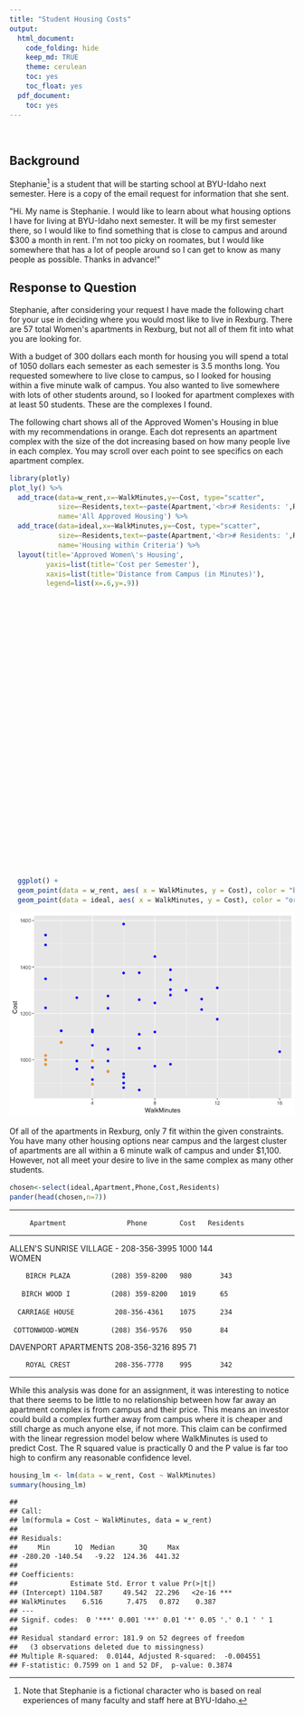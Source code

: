 ```yaml
---
title: "Student Housing Costs"
output:
  html_document:
    code_folding: hide
    keep_md: TRUE
    theme: cerulean
    toc: yes
    toc_float: yes
  pdf_document:
    toc: yes
---
```




<br />

## Background

Stephanie[^1] is a student that will be starting school at BYU-Idaho next semester. Here is a copy of the email request for information that she sent.

"Hi. My name is Stephanie. I would like to learn about what housing options I have for living at BYU-Idaho next semester. It will be my first semester there, so I would like to find something that is close to campus and around $300 a month in rent. I'm not too picky on roomates, but I would like somewhere that has a lot of people around so I can get to know as many people as possible. Thanks in advance!"


<!-- Hint, you should probably subset the Rent dataset to only show the "Approved Women's Housing" since Stephanie won't be interested in Male Housing options. Also, you can edit this background however you wish when completing your analysis. Notice how this text in green doesn't show up in the HTML output because we used the HTML comment tags around this text. --> 

## Response to Question
Stephanie, after considering your request I have made the following chart for your use in deciding where you would most like to live in Rexburg. There are 57 total Women's apartments in Rexburg, but not all of them fit into what you are looking for.

With a budget of 300 dollars each month for housing you will spend a total of 1050 dollars each semester as each semester is 3.5 months long. You requested somewhere to live close to campus, so I looked for housing within a five minute walk of campus. You also wanted to live somewhere with lots of other students around, so I looked for apartment complexes with at least 50 students. These are the complexes I found.

The following chart shows all of the Approved Women's Housing in blue with my recommendations in orange. Each dot represents an apartment complex with the size of the dot increasing based on how many people live in each complex. You may scroll over each point to see specifics on each apartment complex.


```r
library(plotly)
plot_ly() %>%
  add_trace(data=w_rent,x=~WalkMinutes,y=~Cost, type="scatter",
            size=~Residents,text=~paste(Apartment,'<br># Residents: ',Residents),
            name='All Approved Housing') %>%
  add_trace(data=ideal,x=~WalkMinutes,y=~Cost, type="scatter",
            size=~Residents,text=~paste(Apartment,'<br># Residents: ',Residents),
            name='Housing within Criteria') %>%
  layout(title='Approved Women\'s Housing',
         yaxis=list(title='Cost per Semester'),
         xaxis=list(title='Distance from Campus (in Minutes)'),
         legend=list(x=.6,y=.9))
```

<!--html_preserve--><div id="980f580b6cec" style="width:672px;height:480px;" class="plotly html-widget"></div>
<script type="application/json" data-for="980f580b6cec">{"x":{"visdat":{"980f6062563b":["function () ","plotlyVisDat"],"980f561c271c":["function () ","data"],"980f524bcb6e":["function () ","data"]},"cur_data":"980f524bcb6e","attrs":{"980f561c271c":{"alpha":1,"sizes":[10,100],"x":{},"y":{},"type":"scatter","size":{},"text":{},"name":"All Approved Housing"},"980f524bcb6e":{"alpha":1,"sizes":[10,100],"x":{},"y":{},"type":"scatter","size":{},"text":{},"name":"Housing within Criteria"}},"layout":{"margin":{"b":40,"l":60,"t":25,"r":10},"title":"Approved Women's Housing","yaxis":{"domain":[0,1],"title":"Cost per Semester"},"xaxis":{"domain":[0,1],"title":"Distance from Campus (in Minutes)"},"legend":{"x":0.6,"y":0.9},"hovermode":"closest","showlegend":true},"source":"A","config":{"modeBarButtonsToAdd":[{"name":"Collaborate","icon":{"width":1000,"ascent":500,"descent":-50,"path":"M487 375c7-10 9-23 5-36l-79-259c-3-12-11-23-22-31-11-8-22-12-35-12l-263 0c-15 0-29 5-43 15-13 10-23 23-28 37-5 13-5 25-1 37 0 0 0 3 1 7 1 5 1 8 1 11 0 2 0 4-1 6 0 3-1 5-1 6 1 2 2 4 3 6 1 2 2 4 4 6 2 3 4 5 5 7 5 7 9 16 13 26 4 10 7 19 9 26 0 2 0 5 0 9-1 4-1 6 0 8 0 2 2 5 4 8 3 3 5 5 5 7 4 6 8 15 12 26 4 11 7 19 7 26 1 1 0 4 0 9-1 4-1 7 0 8 1 2 3 5 6 8 4 4 6 6 6 7 4 5 8 13 13 24 4 11 7 20 7 28 1 1 0 4 0 7-1 3-1 6-1 7 0 2 1 4 3 6 1 1 3 4 5 6 2 3 3 5 5 6 1 2 3 5 4 9 2 3 3 7 5 10 1 3 2 6 4 10 2 4 4 7 6 9 2 3 4 5 7 7 3 2 7 3 11 3 3 0 8 0 13-1l0-1c7 2 12 2 14 2l218 0c14 0 25-5 32-16 8-10 10-23 6-37l-79-259c-7-22-13-37-20-43-7-7-19-10-37-10l-248 0c-5 0-9-2-11-5-2-3-2-7 0-12 4-13 18-20 41-20l264 0c5 0 10 2 16 5 5 3 8 6 10 11l85 282c2 5 2 10 2 17 7-3 13-7 17-13z m-304 0c-1-3-1-5 0-7 1-1 3-2 6-2l174 0c2 0 4 1 7 2 2 2 4 4 5 7l6 18c0 3 0 5-1 7-1 1-3 2-6 2l-173 0c-3 0-5-1-8-2-2-2-4-4-4-7z m-24-73c-1-3-1-5 0-7 2-2 3-2 6-2l174 0c2 0 5 0 7 2 3 2 4 4 5 7l6 18c1 2 0 5-1 6-1 2-3 3-5 3l-174 0c-3 0-5-1-7-3-3-1-4-4-5-6z"},"click":"function(gd) { \n        // is this being viewed in RStudio?\n        if (location.search == '?viewer_pane=1') {\n          alert('To learn about plotly for collaboration, visit:\\n https://cpsievert.github.io/plotly_book/plot-ly-for-collaboration.html');\n        } else {\n          window.open('https://cpsievert.github.io/plotly_book/plot-ly-for-collaboration.html', '_blank');\n        }\n      }"}],"cloud":false},"data":[{"x":[16,8,4,8,5,1,7,6,9,5,3,1,1,5,10,7,12,6,11,2,1,1,5,8,8,5,11,6,4,7,9,4,7,4,6,3,1,4,6,9,9,3,1,7,4,12,4,4,2,7,4,9,2,6],"y":[1035,1445,1062.5,972.5,1045,1000,1050,900,1345,1222,960,980,1019,1275,1300,870,1310,925,1216.666666,1075,1495,1349,995,1245,1120,950,1261.666666,940,895,1375,981,1120,1259,1125,880,1267.5,1224,1129,1374,1388,1279,995,1537.333333,1050,1126,1175,995,915,1125,1110,967,1302.5,1125,1585],"type":"scatter","text":["ABBY LANE MANOR <br># Residents:  42","ABRI APARTMENTS - WOMEN <br># Residents:  150","ALBION APARTMENT <br># Residents:  5","ALEXANDER APARTMENT <br># Residents:  22","ALLDREDGE HOUSE  <br># Residents:  8","ALLEN'S SUNRISE VILLAGE - WOMEN <br># Residents:  144","AMERICAN AVENUE - WOMEN <br># Residents:  165","ASPEN VILLAGE - WOMEN <br># Residents:  210","AUTUMN WINDS <br># Residents:  96","AVONLEA APARTMENTS <br># Residents:  60","BAYSIDE MANOR <br># Residents:  8","BIRCH PLAZA <br># Residents:  343","BIRCH WOOD I <br># Residents:  65","BIRCH WOOD II <br># Residents:  24","BRIGHTON APARTMENTS-WOMEN <br># Residents:  60","BROOKLYN APARTMENTS <br># Residents:  144","BROOKSIDE VILLAGE - WOMEN <br># Residents:  86","BUENA VISTA <br># Residents:  21","CAMDEN APARTMENTS-WOMEN <br># Residents:  53","CARRIAGE HOUSE <br># Residents:  234","CEDARS, THE-WOMEN <br># Residents:  444","CENTRE SQUARE-WOMEN <br># Residents:  546","COLLEGE AVENUE APARTMENTS <br># Residents:  9","COLONIAL HOUSE <br># Residents:  342","CONDIE COTTAGE <br># Residents:  6","COTTONWOOD-WOMEN <br># Residents:  84","CREEKSIDE COTTAGES - WOMEN <br># Residents:  24","CRESTWOOD COTTAGE <br># Residents:  10","DAVENPORT APARTMENTS <br># Residents:  71","GATES, THE - WOMEN <br># Residents:  324","GREENBRIER SOUTH <br># Residents:  92","HEMMING HOUSE I <br># Residents:  9","HERITAGE WOMEN <br># Residents:  192","HILLCREST TOWNHOUSES <br># Residents:  140","HILL'S COLLEGE AVE APTS <br># Residents:  11","IVY, THE - Women <br># Residents:  636","KENSINGTON MANOR - WOMEN <br># Residents:  108","LA JOLLA - WOMEN <br># Residents:  234","LEGACY RIDGE <br># Residents:  288","MOUNTAIN LOFTS - WOMEN <br># Residents:  590","NAUVOO HOUSE II <br># Residents:  338","NORMANDY APARTMENTS <br># Residents:  40","NORTHPOINT - WOMEN <br># Residents:  548","PARK VIEW APTS - WOMEN <br># Residents:  32","RED BRICK HOUSE <br># Residents:  5","ROOST, THE - WOMEN <br># Residents:  114","ROYAL CREST <br># Residents:  342","SHADETREE APARTMENT <br># Residents:  6","SNOWVIEW APARTMENTS <br># Residents:  64","SOMERSET APARTMENTS - WOMEN <br># Residents:  180","SUNSET HALL <br># Residents:  14","TUSCANY PLACE - WOMEN <br># Residents:  142","WEBSTER HOUSE <br># Residents:  9","WINDSOR MANOR-WOMEN <br># Residents:  208"],"name":"All Approved Housing","mode":"markers","marker":{"size":[15.2773375594295,30.6814580031696,10,12.4247226624406,10.4278922345483,29.8256735340729,32.8209191759113,39.2393026941363,22.9793977812995,17.8446909667195,10.4278922345483,58.2091917591125,18.5578446909667,12.7099841521395,17.8446909667195,29.8256735340729,21.5530903328051,12.2820919175911,16.8462757527734,42.662440570523,72.6148969889065,87.1632329635499,10.5705229793978,58.0665610142631,10.1426307448494,21.2678288431062,12.7099841521395,10.7131537242472,19.4136291600634,55.4992076069731,22.4088748019017,10.5705229793978,36.6719492868463,29.2551505546751,10.8557844690967,100,24.6909667194929,42.662440570523,50.364500792393,93.4389857369255,57.4960380348653,14.9920760697306,87.4484944532488,13.851030110935,10,25.5467511885895,58.0665610142631,10.1426307448494,18.4152139461173,34.9603803486529,11.283676703645,29.540412044374,10.5705229793978,38.9540412044374],"sizemode":"area","fillcolor":"rgba(31,119,180,1)","color":"rgba(31,119,180,1)","line":{"color":"transparent"}},"xaxis":"x","yaxis":"y","frame":null},{"x":[1,1,1,2,5,4,4],"y":[1000,980,1019,1075,950,895,995],"type":"scatter","text":["ALLEN'S SUNRISE VILLAGE - WOMEN <br># Residents:  144","BIRCH PLAZA <br># Residents:  343","BIRCH WOOD I <br># Residents:  65","CARRIAGE HOUSE <br># Residents:  234","COTTONWOOD-WOMEN <br># Residents:  84","DAVENPORT APARTMENTS <br># Residents:  71","ROYAL CREST <br># Residents:  342"],"name":"Housing within Criteria","mode":"markers","marker":{"size":[29.8256735340729,58.2091917591125,18.5578446909667,42.662440570523,21.2678288431062,19.4136291600634,58.0665610142631],"sizemode":"area","fillcolor":"rgba(255,127,14,1)","color":"rgba(255,127,14,1)","line":{"color":"transparent"}},"xaxis":"x","yaxis":"y","frame":null}],"highlight":{"on":"plotly_click","persistent":false,"dynamic":false,"selectize":false,"opacityDim":0.2,"selected":{"opacity":1}},"base_url":"https://plot.ly"},"evals":["config.modeBarButtonsToAdd.0.click"],"jsHooks":{"render":[{"code":"function(el, x) { var ctConfig = crosstalk.var('plotlyCrosstalkOpts').set({\"on\":\"plotly_click\",\"persistent\":false,\"dynamic\":false,\"selectize\":false,\"opacityDim\":0.2,\"selected\":{\"opacity\":1}}); }","data":null}]}}</script><!--/html_preserve-->

```r
  ggplot() +
  geom_point(data = w_rent, aes( x = WalkMinutes, y = Cost), color = "blue") +
  geom_point(data = ideal, aes( x = WalkMinutes, y = Cost), color = "orange")
```

![](Rexburg_Housing_Analysis_files/figure-html/unnamed-chunk-2-2.png)<!-- -->




Of all of the apartments in Rexburg, only 7 fit within the given constraints. You have many other housing options near campus and the largest cluster of apartments are all within a 6 minute walk of campus and under $1,100. However, not all meet your desire to live in the same complex as many other students.

```r
chosen<-select(ideal,Apartment,Phone,Cost,Residents)
pander(head(chosen,n=7))
```


---------------------------------------------------------------
         Apartment               Phone        Cost   Residents 
--------------------------- ---------------- ------ -----------
 ALLEN'S SUNRISE VILLAGE -    208-356-3995    1000      144    
           WOMEN                                               

        BIRCH PLAZA          (208) 359-8200   980       343    

       BIRCH WOOD I          (208) 359-8200   1019      65     

      CARRIAGE HOUSE          208-356-4361    1075      234    

     COTTONWOOD-WOMEN        (208) 356-9576   950       84     

   DAVENPORT APARTMENTS       208-356-3216    895       71     

        ROYAL CREST           208-356-7778    995       342    
---------------------------------------------------------------

While this analysis was done for an assignment, it was interesting to notice that there seems to be little to no relationship between how far away an apartment complex is from campus and their price. This means an investor could build a complex further away from campus where it is cheaper and still charge as much anyone else, if not more. This claim can be confirmed with the linear regression model below where WalkMinutes is used to predict Cost. The R squared value is practically 0 and the P value is far too high to confirm any reasonable confidence level.


```r
housing_lm <- lm(data = w_rent, Cost ~ WalkMinutes)
summary(housing_lm)
```

```
## 
## Call:
## lm(formula = Cost ~ WalkMinutes, data = w_rent)
## 
## Residuals:
##     Min      1Q  Median      3Q     Max 
## -280.20 -140.54   -9.22  124.36  441.32 
## 
## Coefficients:
##             Estimate Std. Error t value Pr(>|t|)    
## (Intercept) 1104.587     49.542  22.296   <2e-16 ***
## WalkMinutes    6.516      7.475   0.872    0.387    
## ---
## Signif. codes:  0 '***' 0.001 '**' 0.01 '*' 0.05 '.' 0.1 ' ' 1
## 
## Residual standard error: 181.9 on 52 degrees of freedom
##   (3 observations deleted due to missingness)
## Multiple R-squared:  0.0144,	Adjusted R-squared:  -0.004551 
## F-statistic: 0.7599 on 1 and 52 DF,  p-value: 0.3874
```






[^1]: Note that Stephanie is a fictional character who is based on real experiences of many faculty and staff here at BYU-Idaho.
